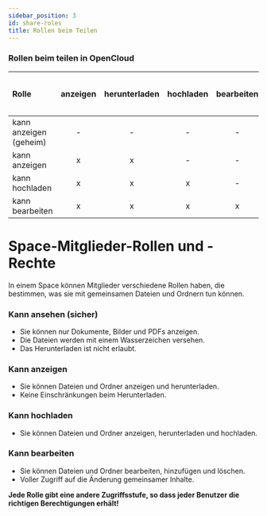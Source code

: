 ```yaml
---
sidebar_position: 3
id: share-roles
title: Rollen beim Teilen
---
```



### Rollen beim teilen in OpenCloud

| Rolle              | anzeigen  | herunterladen | hochladen     | bearbeiten  | erstellen   | löschen    | nur doc, img, pdf mit Wasserzeichen anzeigen |
| :----------       | :-:   | :-:      | :-:        | :-:   | :-:   | :-:       | :-:                                    |
| kann anzeigen (geheim) |   -   |     -    | -          | -     | -     | -         | x                                      |
| kann anzeigen          |   x   |     x    | -          | -     | -     | -         | -                                      |
| kann hochladen        |   x   |     x    | x          | -     | -     | -         | -                                      |
| kann bearbeiten          |   x   |     x    | x          | x     | x     | x         | -                                      |



# Space-Mitglieder-Rollen und -Rechte

In einem Space können Mitglieder verschiedene Rollen haben, die bestimmen, was sie mit gemeinsamen Dateien und Ordnern tun können.

### Kann ansehen (sicher)
- Sie können nur Dokumente, Bilder und PDFs anzeigen.
- Die Dateien werden mit einem Wasserzeichen versehen.
- Das Herunterladen ist nicht erlaubt.

### Kann anzeigen
- Sie können Dateien und Ordner anzeigen und herunterladen.
- Keine Einschränkungen beim Herunterladen.

### Kann hochladen
- Sie können Dateien und Ordner anzeigen, herunterladen und hochladen.

### Kann bearbeiten
- Sie können Dateien und Ordner bearbeiten, hinzufügen und löschen.
- Voller Zugriff auf die Änderung gemeinsamer Inhalte.

**Jede Rolle gibt eine andere Zugriffsstufe, so dass jeder Benutzer die richtigen Berechtigungen erhält!**
